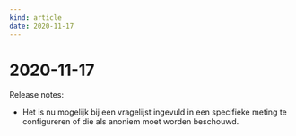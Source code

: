 ```yaml
---
kind: article
date: 2020-11-17
---
```


# 2020-11-17

Release notes:

* Het is nu mogelijk bij een vragelijst ingevuld in een specifieke meting te configureren of die als anoniem moet worden beschouwd.
